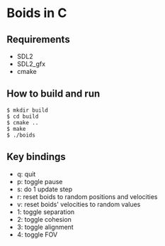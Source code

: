 # Boids in C

## Requirements

- SDL2
- SDL2_gfx
- cmake

## How to build and run

```
$ mkdir build
$ cd build
$ cmake ..
$ make
$ ./boids
```

## Key bindings

- q: quit
- p: toggle pause
- s: do 1 update step
- r: reset boids to random positions and velocities
- v: reset boids' velocities to random values
- 1: toggle separation
- 2: toggle cohesion
- 3: toggle alignment
- 4: toggle FOV
